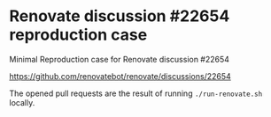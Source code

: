 # Renovate discussion #22654 reproduction case
Minimal Reproduction case for Renovate discussion #22654

https://github.com/renovatebot/renovate/discussions/22654

The opened pull requests are the result of running `./run-renovate.sh` locally.

